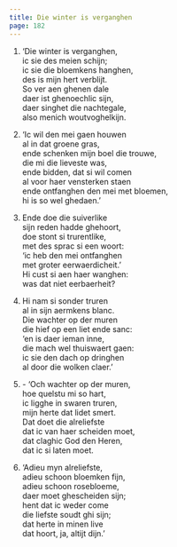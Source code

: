 ```yaml
---
title: Die winter is verganghen
page: 182
---  
```


1. ‘Die winter is verganghen,  
ic sie des meien schijn;  
ic sie die bloemkens hanghen,  
des is mijn hert verblijt.  
So ver aen ghenen dale  
daer ist ghenoechlic sijn,  
daer singhet die nachtegale,  
also menich woutvoghelkijn.  


2. ‘Ic wil den mei gaen houwen  
al in dat groene gras,  
ende schenken mijn boel die trouwe,  
die mi die lieveste was,  
ende bidden, dat si wil comen  
al voor haer vensterken staen  
ende ontfanghen den mei met bloemen,  
hi is so wel ghedaen.’  


3. Ende doe die suiverlike  
sijn reden hadde ghehoort,  
doe stont si trurentlike,  
met des sprac si een woort:  
‘ic heb den mei ontfanghen  
met groter eerwaerdicheit.’  
Hi cust si aen haer wanghen:  
was dat niet eerbaerheit?  


4. Hi nam si sonder truren  
al in sijn aermkens blanc.  
Die wachter op der muren  
die hief op een liet ende sanc:  
‘en is daer ieman inne,  
die mach wel thuiswaert gaen:  
ic sie den dach op dringhen  
al door die wolken claer.’  


5. \- ‘Och wachter op der muren,  
hoe quelstu mi so hart,  
ic ligghe in swaren truren,  
mijn herte dat lidet smert.  
Dat doet die alreliefste  
dat ic van haer scheiden moet,  
dat claghic God den Heren,  
dat ic si laten moet.  


6. ‘Adieu myn alreliefste,  
adieu schoon bloemken fijn,  
adieu schoon rosebloeme,  
daer moet ghescheiden sijn;  
hent dat ic weder come  
die liefste soudt ghi sijn;  
dat herte in minen live  
dat hoort, ja, altijt dijn.’  